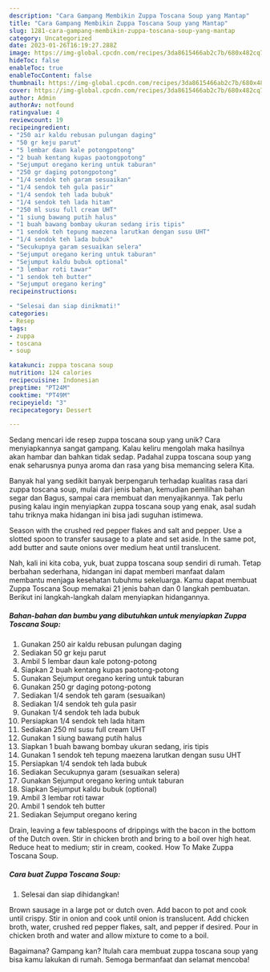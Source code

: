 ```yaml
---
description: "Cara Gampang Membikin Zuppa Toscana Soup yang Mantap"
title: "Cara Gampang Membikin Zuppa Toscana Soup yang Mantap"
slug: 1281-cara-gampang-membikin-zuppa-toscana-soup-yang-mantap
category: Uncategorized
date: 2023-01-26T16:19:27.288Z
image: https://img-global.cpcdn.com/recipes/3da8615466ab2c7b/680x482cq70/zuppa-toscana-soup-foto-resep-utama.jpg
hideToc: false
enableToc: true
enableTocContent: false
thumbnail: https://img-global.cpcdn.com/recipes/3da8615466ab2c7b/680x482cq70/zuppa-toscana-soup-foto-resep-utama.jpg
cover: https://img-global.cpcdn.com/recipes/3da8615466ab2c7b/680x482cq70/zuppa-toscana-soup-foto-resep-utama.jpg
author: Admin
authorAv: notfound
ratingvalue: 4
reviewcount: 19
recipeingredient:
- "250 air kaldu rebusan pulungan daging"
- "50 gr keju parut"
- "5 lembar daun kale potongpotong"
- "2 buah kentang kupas paotongpotong"
- "Sejumput oregano kering untuk taburan"
- "250 gr daging potongpotong"
- "1/4 sendok teh garam sesuaikan"
- "1/4 sendok teh gula pasir"
- "1/4 sendok teh lada bubuk"
- "1/4 sendok teh lada hitam"
- "250 ml susu full cream UHT"
- "1 siung bawang putih halus"
- "1 buah bawang bombay ukuran sedang iris tipis"
- "1 sendok teh tepung maezena larutkan dengan susu UHT"
- "1/4 sendok teh lada bubuk"
- "Secukupnya garam sesuaikan selera"
- "Sejumput oregano kering untuk taburan"
- "Sejumput kaldu bubuk optional"
- "3 lembar roti tawar"
- "1 sendok teh butter"
- "Sejumput oregano kering"
recipeinstructions:

- "Selesai dan siap dinikmati!"
categories:
- Resep
tags:
- zuppa
- toscana
- soup

katakunci: zuppa toscana soup 
nutrition: 124 calories
recipecuisine: Indonesian
preptime: "PT24M"
cooktime: "PT49M"
recipeyield: "3"
recipecategory: Dessert

---
```





Sedang mencari ide resep zuppa toscana soup yang unik? Cara menyiapkannya sangat gampang. Kalau keliru mengolah maka hasilnya akan hambar dan bahkan tidak sedap. Padahal zuppa toscana soup yang enak seharusnya punya aroma dan rasa yang bisa memancing selera Kita.





Banyak hal yang sedikit banyak berpengaruh terhadap kualitas rasa dari zuppa toscana soup, mulai dari jenis bahan, kemudian pemilihan bahan segar dan Bagus, sampai cara membuat dan menyajikannya. Tak perlu pusing kalau ingin menyiapkan zuppa toscana soup yang enak,      asal sudah tahu triknya maka hidangan ini bisa jadi suguhan istimewa.














Season with the crushed red pepper flakes and salt and pepper. Use a slotted spoon to transfer sausage to a plate and set aside. In the same pot, add butter and saute onions over medium heat until translucent.






Nah, kali ini kita coba, yuk, buat zuppa toscana soup sendiri di rumah. Tetap berbahan sederhana, hidangan ini dapat memberi manfaat dalam membantu menjaga kesehatan tubuhmu sekeluarga. Kamu dapat membuat Zuppa Toscana Soup memakai 21 jenis bahan dan 0 langkah pembuatan. Berikut ini langkah-langkah dalam menyiapkan hidangannya.

<!--inarticleads1-->

##### Bahan-bahan dan bumbu yang dibutuhkan untuk menyiapkan Zuppa Toscana Soup:

1. Gunakan 250 air kaldu rebusan pulungan daging
1. Sediakan 50 gr keju parut
1. Ambil 5 lembar daun kale potong-potong
1. Siapkan 2 buah kentang kupas paotong-potong
1. Gunakan Sejumput oregano kering untuk taburan
1. Gunakan 250 gr daging potong-potong
1. Sediakan 1/4 sendok teh garam (sesuaikan)
1. Sediakan 1/4 sendok teh gula pasir
1. Gunakan 1/4 sendok teh lada bubuk
1. Persiapkan 1/4 sendok teh lada hitam
1. Sediakan 250 ml susu full cream UHT
1. Gunakan 1 siung bawang putih halus
1. Siapkan 1 buah bawang bombay ukuran sedang, iris tipis
1. Gunakan 1 sendok teh tepung maezena larutkan dengan susu UHT
1. Persiapkan 1/4 sendok teh lada bubuk
1. Sediakan Secukupnya garam (sesuaikan selera)
1. Gunakan Sejumput oregano kering untuk taburan
1. Siapkan Sejumput kaldu bubuk (optional)
1. Ambil 3 lembar roti tawar
1. Ambil 1 sendok teh butter
1. Sediakan Sejumput oregano kering


Drain, leaving a few tablespoons of drippings with the bacon in the bottom of the Dutch oven. Stir in chicken broth and bring to a boil over high heat. Reduce heat to medium; stir in cream, cooked. How To Make Zuppa Toscana Soup. 

<!--inarticleads2-->

##### Cara buat Zuppa Toscana Soup:


1. Selesai dan siap dihidangkan!

Brown sausage in a large pot or dutch oven. Add bacon to pot and cook until crispy. Stir in onion and cook until onion is translucent. Add chicken broth, water, crushed red pepper flakes, salt, and pepper if desired. Pour in chicken broth and water and allow mixture to come to a boil. 

Bagaimana? Gampang kan? Itulah cara membuat zuppa toscana soup yang bisa kamu lakukan di rumah. Semoga bermanfaat dan selamat mencoba!
